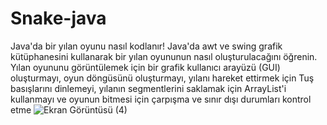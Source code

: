 # Snake-java

Java'da bir yılan oyunu nasıl kodlanır! Java'da awt ve swing grafik kütüphanesini kullanarak bir yılan oyununun nasıl oluşturulacağını öğrenin. 
Yılan oyununu görüntülemek için bir grafik kullanıcı arayüzü (GUI) oluşturmayı, oyun döngüsünü oluşturmayı, yılanı hareket ettirmek için Tuş basışlarını dinlemeyi,
yılanın segmentlerini saklamak için ArrayList'i kullanmayı ve oyunun bitmesi için çarpışma ve sınır dışı durumları kontrol etme
![Ekran Görüntüsü (4)](https://github.com/rose-omer/Snake-java/assets/117285777/ab8c0d62-3aee-4968-bacb-6829ed4a75ca)
